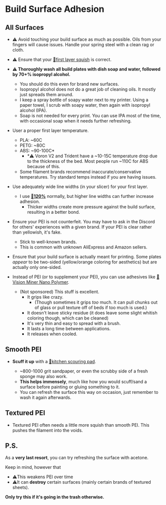# Build Surface Adhesion
## All Surfaces
- **:warning:** Avoid touching your build surface as much as possible. Oils from your fingers will cause issues. Handle your spring steel with a clean rag or cloth.

- **:warning:** Ensure that your [:page_facing_up:first layer squish](/articles/first_layer_squish.md) is correct. 

- **:warning: Thoroughly wash all build plates with dish soap and water, followed by 70+% isopropyl alcohol.**
    - You should do this even for brand new surfaces.
    - Isopropyl alcohol does not do a great job of cleaning oils. It mostly just spreads them around.
    - I keep a spray bottle of soapy water next to my printer. Using a paper towel, I scrub with soapy water, then again with isopropyl alcohol (IPA).
    - Soap is not needed for every print. You can use IPA most of the time, with occasional soap when it needs further refreshing.


- User a proper first layer temperature.
    - PLA: ~60C
    - PETG: ~80C
    - ABS: ~90-100C*
        - *:warning: Voron V2 and Trident have a ~10-15C temperature drop due to the thickness of the bed. Most people run ~110C for ABS because of this.
    - Some filament brands recommend inaccurate/conservative temperatures. Try standard temps instead if you are having issues.

- Use adequately wide line widths (in your slicer) for your first layer.
    - I use [:page_facing_up:**120%**](/articles/before_we_begin.md#a-note-about-line-width) normally, but higher line widths can further increase adhesion. 
        - Thicker widths create more pressure against the build surface, resulting in a better bond.

- Ensure your PEI is not counterfeit. You may have to ask in the Discord for others' experiences with a given brand. If your PEI is clear rather than yellowish, it's fake.
    - Stick to well-known brands. 
    - This is common with unknown AliExpress and Amazon sellers.

- Ensure that your build surface is actually meant for printing. Some plates *appear* to be two-sided (yellow/orange coloring for aesthetics) but are actually only one-sided.

- Instead of PEI (or to supplement your PEI), you can use adhesives like [:page_facing_up:Vision Miner Nano Polymer](https://smile.amazon.com/dp/B09JQWFVY3/ref=twister_B09JRGDWFT).
    - (Not sponsored) This stuff is excellent.
        - It grips like crazy. 
            - (Though sometimes it grips *too* much. It can pull chunks out of glass or pull texture off of beds if too much is used.)
        - It doesn't leave sticky residue (it does leave some slight whitish coloring though, which can be cleaned)
        - It's very thin and easy to spread with a brush.
        - It lasts a long time between applications.
        - It releases when cooled.



## Smooth PEI

- **Scuff it up** with a [:page_facing_up:kitchen scouring pad](https://www.scotch-brite.com/3M/en_US/scotch-brite/tools/~/Scotch-Brite-Heavy-Duty-Scour-Pad/?N=4337+3294529207+3294631680&rt=rud).

    - ~800-1000 grit sandpaper, or even the scrubby side of a fresh sponge may also work.
    - **This helps immensely**, much like how you would scuff/sand a surface before painting or gluing something to it.
    - You can refresh the surface this way on occasion, just remember to wash it again afterwards.


## Textured PEI

- Textured PEI often needs a little more squish than smooth PEI. This pushes the filament into the voids.

## P.S.
As a **very last resort**, you can try refreshing the surface with acetone. 

Keep in mind, however that 
 - :warning:This weakens PEI over time
 - :warning:It can **destroy** certain surfaces (mainly certain brands of textured sheets). 
 
 **Only try this if it's going in the trash otherwise.**
